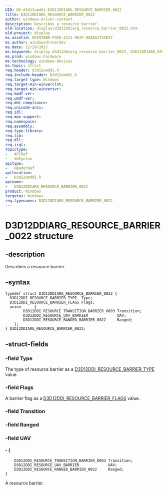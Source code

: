 ```yaml
---
UID: NS:d3d12umddi.D3D12DDIARG_RESOURCE_BARRIER_0022
title: D3D12DDIARG_RESOURCE_BARRIER_0022
author: windows-driver-content
description: Describes a resource barrier.
old-location: display\d3d12ddiarg_resource_barrier_0022.htm
old-project: display
ms.assetid: ED597BB0-F9ED-4311-9E2F-06AEA2755B37
ms.author: windowsdriverdev
ms.date: 12/29/2017
ms.keywords: display.d3d12ddiarg_resource_barrier_0022, D3D12DDIARG_RESOURCE_BARRIER_0022 structure [Display Devices], D3D12DDIARG_RESOURCE_BARRIER_0022, d3d12umddi/D3D12DDIARG_RESOURCE_BARRIER_0022
ms.prod: windows-hardware
ms.technology: windows-devices
ms.topic: struct
req.header: d3d12umddi.h
req.include-header: D3d12umddi.h
req.target-type: Windows
req.target-min-winverclnt: 
req.target-min-winversvr: 
req.kmdf-ver: 
req.umdf-ver: 
req.ddi-compliance: 
req.unicode-ansi: 
req.idl: 
req.max-support: 
req.namespace: 
req.assembly: 
req.type-library: 
req.lib: 
req.dll: 
req.irql: 
topictype:
-	APIRef
-	kbSyntax
apitype:
-	HeaderDef
apilocation:
-	D3d12umddi.h
apiname:
-	D3D12DDIARG_RESOURCE_BARRIER_0022
product: Windows
targetos: Windows
req.typenames: D3D12DDIARG_RESOURCE_BARRIER_0022
---
```


# D3D12DDIARG_RESOURCE_BARRIER_0022 structure


## -description


Describes a resource barrier.


## -syntax


````
typedef struct D3D12DDIARG_RESOURCE_BARRIER_0022 {
  D3D12DDI_RESOURCE_BARRIER_TYPE  Type;
  D3D12DDI_RESOURCE_BARRIER_FLAGS Flags;
  union      {
        D3D12DDI_RESOURCE_TRANSITION_BARRIER_0003 Transition;
        D3D12DDI_RESOURCE_UAV_BARRIER             UAV;
        D3D12DDI_RESOURCE_RANGED_BARRIER_0022     Ranged;
    };
} D3D12DDIARG_RESOURCE_BARRIER_0022;
````


## -struct-fields




### -field Type

The type of resource barrier as a <a href="..\d3d12umddi\ne-d3d12umddi-d3d12ddi_resource_barrier_type.md">D3D12DDI_RESOURCE_BARRIER_TYPE</a> value.


### -field Flags

A barrier flag as a <a href="..\d3d12umddi\ne-d3d12umddi-d3d12ddi_resource_barrier_flags.md">D3D12DDI_RESOURCE_BARRIER_FLAGS</a> value.


### -field Transition

 


### -field Ranged

 


### -field UAV

 




#### - {
        D3D12DDI_RESOURCE_TRANSITION_BARRIER_0003 Transition;
        D3D12DDI_RESOURCE_UAV_BARRIER             UAV;
        D3D12DDI_RESOURCE_RANGED_BARRIER_0022     Ranged;
    }

A resource barrier.

